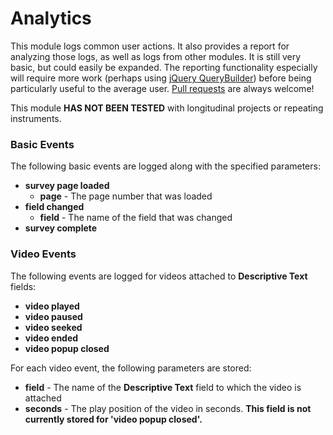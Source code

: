 # Analytics

This module logs common user actions.  It also provides a report for analyzing those logs, as well as logs from other modules.  It is still very basic, but could easily be expanded.  The reporting functionality especially will require more work (perhaps using [jQuery QueryBuilder](https://querybuilder.js.org/)) before being particularly useful to the average user.  [Pull requests](https://help.github.com/articles/about-pull-requests/) are always welcome!

This module **HAS NOT BEEN TESTED** with longitudinal projects or repeating instruments. 
 
### Basic Events
The following basic events are logged along with the specified parameters:

- **survey page loaded**
	- **page** - The page number that was loaded
- **field changed**
	- **field** - The name of the field that was changed
- **survey complete**

### Video Events
The following events are logged for videos attached to **Descriptive Text** fields:

- **video played**
- **video paused**
- **video seeked**
- **video ended**
- **video popup closed**
	
For each video event, the following parameters are stored:
- **field** - The name of the **Descriptive Text** field to which the video is attached
- **seconds** - The play position of the video in seconds.  **This field is not currently stored for 'video popup closed'.**
